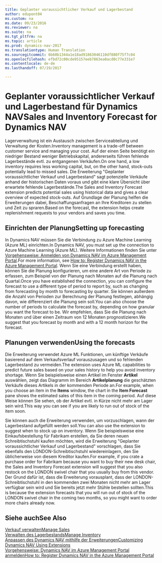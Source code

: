 ```yaml
---
title: Geplanter voraussichtlicher Verkauf und Lagerbestand
author: edupont04
ms.custom: na
ms.date: 09/23/2016
ms.reviewer: na
ms.suite: na
ms.tgt_pltfrm: na
ms.topic: article
ms.prod: dynamics-nav-2017
ms.translationtype: Human Translation
ms.sourcegitcommit: 6b60b1344a1e18ad91863046110df880f75f7c04
ms.openlocfilehash: efbd72c00cde95157eeb7863ea0acd0c77e331e7
ms.contentlocale: de-de
ms.lasthandoff: 07/19/2017

---
```


# <a name="sales-and-inventory-forecast-for-dynamics-nav"></a><span data-ttu-id="18382-102">Geplanter voraussichtlicher Verkauf und Lagerbestand für Dynamics NAV</span><span class="sxs-lookup"><span data-stu-id="18382-102">Sales and Inventory Forecast for Dynamics NAV</span></span>
<span data-ttu-id="18382-103">Lagerverwaltung ist ein Austausch zwischen Serviceabteilung und Verwaltung der Kosten.</span><span class="sxs-lookup"><span data-stu-id="18382-103">Inventory management is a trade-off between customer service and managing your cost.</span></span> <span data-ttu-id="18382-104">Auf der einen Seite benötigt ein niedriger Bestand weniger Betriebskapital, andererseits führen fehlende Lagerbestände evtl. zu entgangenen Verkäufen.</span><span class="sxs-lookup"><span data-stu-id="18382-104">On one hand, a low inventory requires less working capital, but, on the other hand, stock-outs potentially lead to missed sales.</span></span> <span data-ttu-id="18382-105">Die Erweiterung "Geplanter voraussichtlicher Verkauf und Lagerbestand" sagt potenzielle Verkäufe anhand der historischen Daten voraus und gibt eine klare Übersicht über erwartete fehlende Lagerbestände.</span><span class="sxs-lookup"><span data-stu-id="18382-105">The Sales and Inventory Forecast extension predicts potential sales using historical data and gives a clear overview of expected stock-outs.</span></span> <span data-ttu-id="18382-106">Auf Grundlage der Planung helfen die Erweiterungen dabei, Beschaffungsanfragen an Ihre Kreditoren zu stellen und Zeit zu spraren.</span><span class="sxs-lookup"><span data-stu-id="18382-106">Based on the forecast, the extension helps create replenishment requests to your vendors and saves you time.</span></span>  

## <a name="setting-up-forecasting"></a><span data-ttu-id="18382-107">Einrichten der Planung</span><span class="sxs-lookup"><span data-stu-id="18382-107">Setting up forecasting</span></span>
<span data-ttu-id="18382-108">In Dynamics NAV müssen Sie die Verbindung zu Azure Machine Learning (Azure ML) einrichten.</span><span class="sxs-lookup"><span data-stu-id="18382-108">In Dynamics NAV, you must set up the connection to Azure Machine Learning (Azure ML).</span></span> <span data-ttu-id="18382-109">Weitere Informationen finden Sie unter [Vorgehensweise: Anmelden von Dynamics NAV im Azure Management Portal](ui-how-register-dynamics-nav-azure.md).</span><span class="sxs-lookup"><span data-stu-id="18382-109">For more information, see [How to: Register Dynamics NAV in the Azure Management Portal](ui-how-register-dynamics-nav-azure.md).</span></span> <span data-ttu-id="18382-110">Wenn Sie eine Verbindung erstellt haben, können Sie die Planung konfigurieren, um eine andere Art von Periode zu erfassen, zum Beispiel von der Planung nach Monaten auf die Planung nach Quartal.</span><span class="sxs-lookup"><span data-stu-id="18382-110">Once you have established the connection, you can configure the forecast to use a different type of period to report by, such as changing from forecasting by month to forecasting by quarter.</span></span> <span data-ttu-id="18382-111">Sie können außerdem die Anzahl von Perioden zur Berechnung der Planung festlegen, abhängig davon, wie differenziert die Planung sein soll.</span><span class="sxs-lookup"><span data-stu-id="18382-111">You can also choose the number of periods to calculate the forecast by, depending on how granular you want the forecast to be.</span></span> <span data-ttu-id="18382-112">Wir empfehlen, dass Sie die Planung nach Monaten und über einen Zeitraum von 12 Monaten prognostizieren.</span><span class="sxs-lookup"><span data-stu-id="18382-112">We suggest that you forecast by month and with a 12 month horizon for the forecast.</span></span>  

## <a name="using-the-forecasts"></a><span data-ttu-id="18382-113">Planungen verwenden</span><span class="sxs-lookup"><span data-stu-id="18382-113">Using the forecasts</span></span>
<span data-ttu-id="18382-114">Die Erweiterung verwendet Azure ML Funktionen, um künftige Verkäufe basierend auf dem Verkaufsverlauf vorauszusagen und so fehlenden Lagerbestand zu vermeiden.</span><span class="sxs-lookup"><span data-stu-id="18382-114">The extension uses Azure ML capabilities to predict future sales based on your sales history to help you avoid inventory shortage.</span></span> <span data-ttu-id="18382-115">Wenn Sie beispielsweise einen Artikel im Fenster **Artikel** auswählen, zeigt das Diagramm im Bereich **Artikelplanung** die geschätzten Verkäufe dieses Artikels in der kommenden Periode an.</span><span class="sxs-lookup"><span data-stu-id="18382-115">For example, when you choose an item in the **Items** window, the chart in the **Item Forecast** pane shows the estimated sales of this item in the coming period.</span></span> <span data-ttu-id="18382-116">Auf diese Weise können Sie sehen, ob der Artikel evtl. in Kürze nicht mehr am Lager sein wird.</span><span class="sxs-lookup"><span data-stu-id="18382-116">This way you can see if you are likely to run out of stock of the item soon.</span></span>  

<span data-ttu-id="18382-117">Sie können auch die Erweiterung verwenden, um vorzuschlagen, wann der Lagerbestand aufgefüllt werden soll.</span><span class="sxs-lookup"><span data-stu-id="18382-117">You can also use the extension to suggest when to stock up on inventory.</span></span> <span data-ttu-id="18382-118">Wenn Sie beispielsweise eine Einkaufsbestellung für Fabrikam erstellen, da Sie deren neuen Schreibtischstuhl kaufen möchten, wird die Erweiterung "Geplanter voraussichtlicher Verkauf und Lagerbestand" vorschlagen, dass Sie ebenfalls den LONDON-Schreibtischstuhl wiedereinlagern, den Sie üblicherweise von diesem Kreditor kaufen.</span><span class="sxs-lookup"><span data-stu-id="18382-118">For example, if you crate a purchase order for Fabrikam because you want to buy their new desk chair, the Sales and Inventory Forecast extension will suggest that you also restock on the LONDON swivel chair that you usually buy from this vendor.</span></span> <span data-ttu-id="18382-119">Der Grund dafür ist, dass die Erweiterung vorausplant, dass der LONDON-Schreibtischstuhl in den kommenden zwei Monaten nicht mehr am Lager verfügbar sein wird und Sie bereits jetzt mehr Stühle bestellen sollten.</span><span class="sxs-lookup"><span data-stu-id="18382-119">This is because the extension forecasts that you will run out of stock of the LONDON swivel chair in the coming two months, so you might want to order more chairs already now.</span></span>  

## <a name="see-also"></a><span data-ttu-id="18382-120">Siehe auch</span><span class="sxs-lookup"><span data-stu-id="18382-120">See Also</span></span>
[<span data-ttu-id="18382-121">Verkauf verwalten</span><span class="sxs-lookup"><span data-stu-id="18382-121">Manage Sales</span></span>](sales-manage-sales.md)  
[<span data-ttu-id="18382-122">Verwalten des Lagerbestands</span><span class="sxs-lookup"><span data-stu-id="18382-122">Manage Inventory</span></span>](inventory-manage-inventory.md)  
[<span data-ttu-id="18382-123">Anpassen des Dynamics NAV mithilfe der Erweiterungen</span><span class="sxs-lookup"><span data-stu-id="18382-123">Customizing Dynamics NAV Using Extensions</span></span>](ui-extensions.md)  
[<span data-ttu-id="18382-124">Vorgehensweise: Dynamics NAV im Azure Management Portal anmelden</span><span class="sxs-lookup"><span data-stu-id="18382-124">How to: Register Dynamics NAV in the Azure Management Portal</span></span>](ui-how-register-dynamics-nav-azure.md)  

